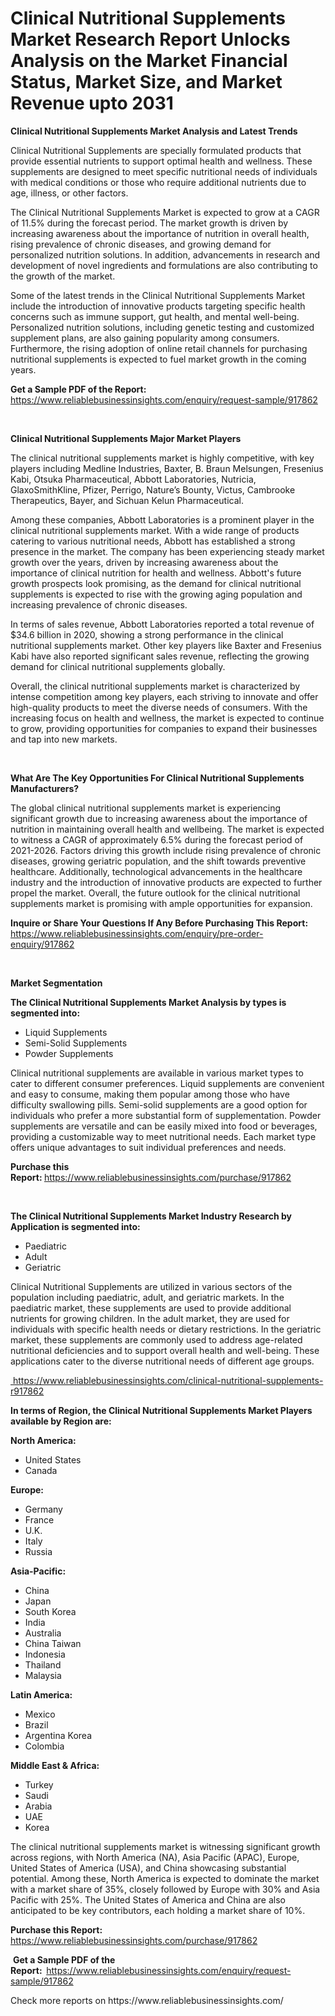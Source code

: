 <p><h1>Clinical Nutritional Supplements Market Research Report Unlocks Analysis on the Market Financial Status, Market Size, and Market Revenue upto 2031</h1></p><p><strong>Clinical Nutritional Supplements Market Analysis and Latest Trends</strong></p>
<p><p>Clinical Nutritional Supplements are specially formulated products that provide essential nutrients to support optimal health and wellness. These supplements are designed to meet specific nutritional needs of individuals with medical conditions or those who require additional nutrients due to age, illness, or other factors.</p><p>The Clinical Nutritional Supplements Market is expected to grow at a CAGR of 11.5% during the forecast period. The market growth is driven by increasing awareness about the importance of nutrition in overall health, rising prevalence of chronic diseases, and growing demand for personalized nutrition solutions. In addition, advancements in research and development of novel ingredients and formulations are also contributing to the growth of the market.</p><p>Some of the latest trends in the Clinical Nutritional Supplements Market include the introduction of innovative products targeting specific health concerns such as immune support, gut health, and mental well-being. Personalized nutrition solutions, including genetic testing and customized supplement plans, are also gaining popularity among consumers. Furthermore, the rising adoption of online retail channels for purchasing nutritional supplements is expected to fuel market growth in the coming years.</p></p>
<p><strong>Get a Sample PDF of the Report:&nbsp;</strong> <a href="https://www.reliablebusinessinsights.com/enquiry/request-sample/917862">https://www.reliablebusinessinsights.com/enquiry/request-sample/917862</a></p>
<p>&nbsp;</p>
<p><strong>Clinical Nutritional Supplements Major Market Players</strong></p>
<p><p>The clinical nutritional supplements market is highly competitive, with key players including Medline Industries, Baxter, B. Braun Melsungen, Fresenius Kabi, Otsuka Pharmaceutical, Abbott Laboratories, Nutricia, GlaxoSmithKline, Pfizer, Perrigo, Nature’s Bounty, Victus, Cambrooke Therapeutics, Bayer, and Sichuan Kelun Pharmaceutical. </p><p>Among these companies, Abbott Laboratories is a prominent player in the clinical nutritional supplements market. With a wide range of products catering to various nutritional needs, Abbott has established a strong presence in the market. The company has been experiencing steady market growth over the years, driven by increasing awareness about the importance of clinical nutrition for health and wellness. Abbott's future growth prospects look promising, as the demand for clinical nutritional supplements is expected to rise with the growing aging population and increasing prevalence of chronic diseases.</p><p>In terms of sales revenue, Abbott Laboratories reported a total revenue of $34.6 billion in 2020, showing a strong performance in the clinical nutritional supplements market. Other key players like Baxter and Fresenius Kabi have also reported significant sales revenue, reflecting the growing demand for clinical nutritional supplements globally.</p><p>Overall, the clinical nutritional supplements market is characterized by intense competition among key players, each striving to innovate and offer high-quality products to meet the diverse needs of consumers. With the increasing focus on health and wellness, the market is expected to continue to grow, providing opportunities for companies to expand their businesses and tap into new markets.</p></p>
<p>&nbsp;</p>
<p><strong>What Are The Key Opportunities For Clinical Nutritional Supplements Manufacturers?</strong></p>
<p><p>The global clinical nutritional supplements market is experiencing significant growth due to increasing awareness about the importance of nutrition in maintaining overall health and wellbeing. The market is expected to witness a CAGR of approximately 6.5% during the forecast period of 2021-2026. Factors driving this growth include rising prevalence of chronic diseases, growing geriatric population, and the shift towards preventive healthcare. Additionally, technological advancements in the healthcare industry and the introduction of innovative products are expected to further propel the market. Overall, the future outlook for the clinical nutritional supplements market is promising with ample opportunities for expansion.</p></p>
<p><strong>Inquire or Share Your Questions If Any Before Purchasing This Report:</strong> <a href="https://www.reliablebusinessinsights.com/enquiry/pre-order-enquiry/917862">https://www.reliablebusinessinsights.com/enquiry/pre-order-enquiry/917862</a></p>
<p>&nbsp;</p>
<p><strong>Market Segmentation</strong></p>
<p><strong>The Clinical Nutritional Supplements Market Analysis by types is segmented into:</strong></p>
<p><ul><li>Liquid Supplements</li><li>Semi-Solid Supplements</li><li>Powder Supplements</li></ul></p>
<p><p>Clinical nutritional supplements are available in various market types to cater to different consumer preferences. Liquid supplements are convenient and easy to consume, making them popular among those who have difficulty swallowing pills. Semi-solid supplements are a good option for individuals who prefer a more substantial form of supplementation. Powder supplements are versatile and can be easily mixed into food or beverages, providing a customizable way to meet nutritional needs. Each market type offers unique advantages to suit individual preferences and needs.</p></p>
<p><strong>Purchase this Report:&nbsp;</strong><a href="https://www.reliablebusinessinsights.com/purchase/917862">https://www.reliablebusinessinsights.com/purchase/917862</a></p>
<p>&nbsp;</p>
<p><strong>The Clinical Nutritional Supplements Market Industry Research by Application is segmented into:</strong></p>
<p><ul><li>Paediatric</li><li>Adult</li><li>Geriatric</li></ul></p>
<p><p>Clinical Nutritional Supplements are utilized in various sectors of the population including paediatric, adult, and geriatric markets. In the paediatric market, these supplements are used to provide additional nutrients for growing children. In the adult market, they are used for individuals with specific health needs or dietary restrictions. In the geriatric market, these supplements are commonly used to address age-related nutritional deficiencies and to support overall health and well-being. These applications cater to the diverse nutritional needs of different age groups.</p></p>
<p><a href="https://www.reliablebusinessinsights.com/clinical-nutritional-supplements-r917862">&nbsp;https://www.reliablebusinessinsights.com/clinical-nutritional-supplements-r917862</a></p>
<p><strong>In terms of Region, the Clinical Nutritional Supplements Market Players available by Region are:</strong></p>
<p>
    <p> <strong> North America: </strong>
        <ul>
            <li>United States</li>
            <li>Canada</li>
        </ul>
        </p> 
    <p> <strong> Europe: </strong>
        <ul>
            <li>Germany</li>
            <li>France</li>
            <li>U.K.</li>
            <li>Italy</li>
            <li>Russia</li>
        </ul>
        </p> 
    <p> <strong> Asia-Pacific: </strong>
        <ul>
            <li>China</li>
            <li>Japan</li>
            <li>South Korea</li>
            <li>India</li>
            <li>Australia</li>
            <li>China Taiwan</li>
            <li>Indonesia</li>
            <li>Thailand</li>
            <li>Malaysia</li>
        </ul>
        </p> 
    <p> <strong> Latin America: </strong>
        <ul>
            <li>Mexico</li>
            <li>Brazil</li>
            <li>Argentina Korea</li>
            <li>Colombia</li>
        </ul>
        </p> 
    <p> <strong> Middle East & Africa: </strong>
        <ul>
            <li>Turkey</li>
            <li>Saudi</li>
            <li>Arabia</li>
            <li>UAE</li>
            <li>Korea</li>
        </ul>
    </p>
    </p>
<p><p>The clinical nutritional supplements market is witnessing significant growth across regions, with North America (NA), Asia Pacific (APAC), Europe, United States of America (USA), and China showcasing substantial potential. Among these, North America is expected to dominate the market with a market share of 35%, closely followed by Europe with 30% and Asia Pacific with 25%. The United States of America and China are also anticipated to be key contributors, each holding a market share of 10%.</p></p>
<p><strong>Purchase this Report: </strong><a href="https://www.reliablebusinessinsights.com/purchase/917862">https://www.reliablebusinessinsights.com/purchase/917862</a></p>
<p>&nbsp;<strong>Get a Sample PDF of the Report:&nbsp;&nbsp;</strong><a href="https://www.reliablebusinessinsights.com/enquiry/request-sample/917862">https://www.reliablebusinessinsights.com/enquiry/request-sample/917862</a></p>
<p><strong></strong></p>
<p>Check more reports on https://www.reliablebusinessinsights.com/</p>